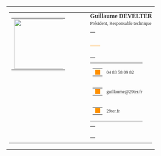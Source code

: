 <table cellpadding="0" cellspacing="0" class="sc-gPEVay eQYmiW" style="vertical-align: -webkit-baseline-middle; font-size: small; font-family: &quot;Trebuchet MS&quot;;"><tbody><tr><td><table cellpadding="0" cellspacing="0" class="sc-gPEVay eQYmiW" style="vertical-align: -webkit-baseline-middle; font-size: small; font-family: &quot;Trebuchet MS&quot;;"><tbody><tr><td style="vertical-align: top;"><table cellpadding="0" cellspacing="0" class="sc-gPEVay eQYmiW" style="vertical-align: -webkit-baseline-middle; font-size: small; font-family: &quot;Trebuchet MS&quot;;"><tbody><tr><td class="sc-TOsTZ kjYrri" style="text-align: center;"><img src="https://www.29ter.fr/theme/images/logo-email.jpg" role="presentation" width="130" class="sc-cHGsZl bHiaRe" style="max-width: 128px; display: block;"></td></tr></tbody></table></td><td width="46"><div></div></td><td style="padding: 0px; vertical-align: middle;"><h3 color="#333333" class="sc-fBuWsC eeihxG" style="margin: 0px; font-size: 16px; color: rgb(51, 51, 51);"><span>Guillaume</span><span>&nbsp;</span><span>DEVELTER</span></h3><p color="#333333" font-size="small" class="sc-fMiknA bxZCMx" style="margin: 0px; color: rgb(51, 51, 51); font-size: 12px; line-height: 20px;"><span>Président, Responsable technique</span></p><table cellpadding="0" cellspacing="0" class="sc-gPEVay eQYmiW" style="vertical-align: -webkit-baseline-middle; font-size: small; font-family: &quot;Trebuchet MS&quot;; width: 100%;"><tbody><tr><td height="30"></td></tr><tr><td color="#ff9100" direction="horizontal" height="1" class="sc-jhAzac hmXDXQ" style="width: 100%; border-bottom: 1px solid rgb(255, 145, 0); border-left: none; display: block;"></td></tr><tr><td height="30"></td></tr></tbody></table><table cellpadding="0" cellspacing="0" class="sc-gPEVay eQYmiW" style="vertical-align: -webkit-baseline-middle; font-size: small; font-family: &quot;Trebuchet MS&quot;;"><tbody><tr height="25" style="vertical-align: middle;"><td width="30" style="vertical-align: middle;"><table cellpadding="0" cellspacing="0" class="sc-gPEVay eQYmiW" style="vertical-align: -webkit-baseline-middle; font-size: small; font-family: &quot;Trebuchet MS&quot;;"><tbody><tr><td style="vertical-align: bottom;"><span color="#ff9100" width="11" class="sc-jlyJG bbyJzT" style="display: block; background-color: rgb(255, 145, 0);"><img src="https://cdn2.hubspot.net/hubfs/53/tools/email-signature-generator/icons/phone-icon-2x.png" color="#ff9100" width="13" class="sc-iRbamj blSEcj" style="display: block; background-color: rgb(255, 145, 0);"></span></td></tr></tbody></table></td><td style="padding: 0px; color: rgb(51, 51, 51);"><a href="tel:04 83 58 09 82" color="#333333" class="sc-gipzik iyhjGb" style="text-decoration: none; color: rgb(51, 51, 51); font-size: 12px;"><span>04 83 58 09 82</span></a></td></tr><tr height="25" style="vertical-align: middle;"><td width="30" style="vertical-align: middle;"><table cellpadding="0" cellspacing="0" class="sc-gPEVay eQYmiW" style="vertical-align: -webkit-baseline-middle; font-size: small; font-family: &quot;Trebuchet MS&quot;;"><tbody><tr><td style="vertical-align: bottom;"><span color="#ff9100" width="11" class="sc-jlyJG bbyJzT" style="display: block; background-color: rgb(255, 145, 0);"><img src="https://cdn2.hubspot.net/hubfs/53/tools/email-signature-generator/icons/email-icon-2x.png" color="#ff9100" width="13" class="sc-iRbamj blSEcj" style="display: block; background-color: rgb(255, 145, 0);"></span></td></tr></tbody></table></td><td style="padding: 0px;"><a href="mailto:guillaume@29ter.fr" color="#333333" class="sc-gipzik iyhjGb" style="text-decoration: none; color: rgb(51, 51, 51); font-size: 12px;"><span>guillaume@29ter.fr</span></a></td></tr><tr height="25" style="vertical-align: middle;"><td width="30" style="vertical-align: middle;"><table cellpadding="0" cellspacing="0" class="sc-gPEVay eQYmiW" style="vertical-align: -webkit-baseline-middle; font-size: small; font-family: &quot;Trebuchet MS&quot;;"><tbody><tr><td style="vertical-align: bottom;"><span color="#ff9100" width="11" class="sc-jlyJG bbyJzT" style="display: block; background-color: rgb(255, 145, 0);"><img src="https://cdn2.hubspot.net/hubfs/53/tools/email-signature-generator/icons/link-icon-2x.png" color="#ff9100" width="13" class="sc-iRbamj blSEcj" style="display: block; background-color: rgb(255, 145, 0);"></span></td></tr></tbody></table></td><td style="padding: 0px;"><a href="//29ter.fr" color="#333333" class="sc-gipzik iyhjGb" style="text-decoration: none; color: rgb(51, 51, 51); font-size: 12px;"><span>29ter.fr</span></a></td></tr></tbody></table><table cellpadding="0" cellspacing="0" class="sc-gPEVay eQYmiW" style="vertical-align: -webkit-baseline-middle; font-size: small; font-family: &quot;Trebuchet MS&quot;;"><tbody><tr><td height="30"></td></tr></tbody></table></td></tr></tbody></table></td></tr></tbody></table>